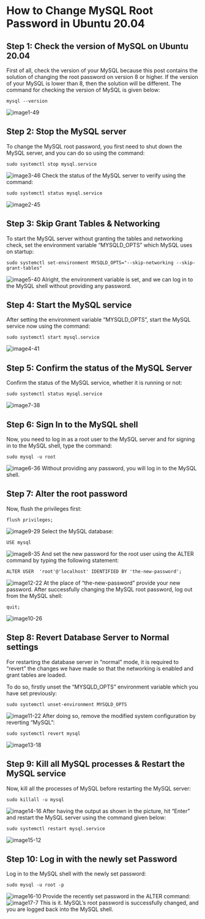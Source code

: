 # How to Change MySQL Root Password in Ubuntu 20.04
## Step 1: Check the version of MySQL on Ubuntu 20.04
First of all, check the version of your MySQL because this post contains the solution of changing the root password on version 8 or higher. If the version of your MySQL is lower than 8, then the solution will be different. The command for checking the version of MySQL is given below:

    mysql --version

![image1-49](../../media/image1-49.png)
## Step 2: Stop the MySQL server
To change the MySQL root password, you first need to shut down the MySQL server, and you can do so using the command:

    sudo systemctl stop mysql.service

![image3-46](../../media/image3-46.png)
Check the status of the MySQL server to verify using the command:

    sudo systemctl status mysql.service

![image2-45](../../media/image2-45.png)
## Step 3: Skip Grant Tables & Networking
To start the MySQL server without granting the tables and networking check, set the environment variable “MYSQLD_OPTS” which MySQL uses on startup:

    sudo systemctl set-environment MYSQLD_OPTS="--skip-networking --skip-grant-tables"

![image5-40](../../media/image5-40.png)
Alright, the environment variable is set, and we can log in to the MySQL shell without providing any password.
## Step 4: Start the MySQL service
After setting the environment variable “MYSQLD_OPTS”, start the MySQL service now using the command:

    sudo systemctl start mysql.service

![image4-41](../../media/image4-41.png)
## Step 5: Confirm the status of the MySQL Server
Confirm the status of the MySQL service, whether it is running or not:

    sudo systemctl status mysql.service

![image7-38](../../media/image7-38.png)
## Step 6: Sign In to the MySQL shell
Now, you need to log in as a root user to the MySQL server and for signing in to the MySQL shell, type the command:

    sudo mysql -u root

![image6-36](../../media/image6-36.png)
Without providing any password, you will log in to the MySQL shell.
## Step 7: Alter the root password
Now, flush the privileges first:

    flush privileges;

![image9-29](../../media/image9-29.png)
Select the MySQL database:

    USE mysql

![image8-35](../../media/image8-35.png)
And set the new password for the root user using the ALTER command by typing the following statement:

    ALTER USER  'root'@'localhost' IDENTIFIED BY 'the-new-password';

![image12-22](../../media/image12-22.png)
At the place of “the-new-password” provide your new password. After successfully changing the MySQL root password, log out from the MySQL shell:

    quit;

![image10-26](../../media/image10-26.png)
## Step 8: Revert Database Server to Normal settings
For restarting the database server in “normal” mode, it is required to “revert” the changes we have made so that the networking is enabled and grant tables are loaded.

To do so, firstly unset the “MYSQLD_OPTS” environment variable which you have set previously:

    sudo systemctl unset-environment MYSQLD_OPTS

![image11-22](../../media/image11-22.png)
After doing so, remove the modified system configuration by reverting “MySQL”:

    sudo systemctl revert mysql

![image13-18](../../media/image13-18.png)
## Step 9: Kill all MySQL processes & Restart the MySQL service
Now, kill all the processes of MySQL before restarting the MySQL server:

    sudo killall -u mysql

![image14-16](../../media/image14-16.png)
After having the output as shown in the picture, hit “Enter” and restart the MySQL server using the command given below:

    sudo systemctl restart mysql.service

![image15-12](../../media/image15-12.png)
## Step 10: Log in with the newly set Password
Log in to the MySQL shell with the newly set password:

    sudo mysql -u root -p

![image16-10](../../media/image16-10.png)
Provide the recently set password in the ALTER command:
![image17-7](../../media/image17-7.png)
This is it. MySQL’s root password is successfully changed, and you are logged back into the MySQL shell.